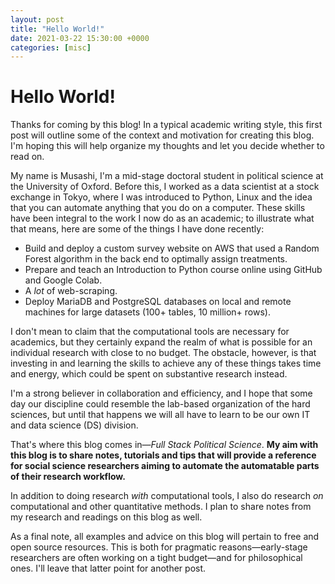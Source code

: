 ```yaml
---
layout: post
title: "Hello World!"
date: 2021-03-22 15:30:00 +0000
categories: [misc]
---
```


# Hello World!

Thanks for coming by this blog! In a typical academic writing style, this first post will outline some of the context and motivation for creating this blog. I'm hoping this will help organize my thoughts and let you decide whether to read on.

My name is Musashi, I'm a mid-stage doctoral student in political science at the University of Oxford. Before this, I worked as a data scientist at a stock exchange in Tokyo, where I was introduced to Python, Linux and the idea that you can automate anything that you do on a computer. These skills have been integral to the work I now do as an academic; to illustrate what that means, here are some of the things I have done recently:

- Build and deploy a custom survey website on AWS that used a Random Forest algorithm in the back end to optimally assign treatments.
- Prepare and teach an Introduction to Python course online using GitHub and Google Colab.
- A _lot_ of web-scraping.
- Deploy MariaDB and PostgreSQL databases on local and remote machines for large datasets (100+ tables, 10 million+ rows).

I don't mean to claim that the computational tools are necessary for academics, but they certainly expand the realm of what is possible for an individual research with close to no budget. The obstacle, however, is that investing in and learning the skills to achieve any of these things takes time and energy, which could be spent on substantive research instead.

I'm a strong believer in collaboration and efficiency, and I hope that some day our discipline could resemble the lab-based organization of the hard sciences, but until that happens we will all have to learn to be our own IT and data science (DS) division.

That's where this blog comes in—_Full Stack Political Science_. **My aim with this blog is to share notes, tutorials and tips that will provide a reference for social science researchers aiming to automate the automatable parts of their research workflow.**

In addition to doing research _with_ computational tools, I also do research _on_ computational and other quantitative methods. I plan to share notes from my research and readings on this blog as well.

As a final note, all examples and advice on this blog will pertain to free and open source resources. This is both for pragmatic reasons—early-stage researchers are often working on a tight budget—and for philosophical ones. I'll leave that latter point for another post.

